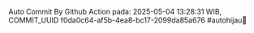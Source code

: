 Auto Commit By Github Action pada: 2025-05-04 13:28:31 WIB, COMMIT_UUID f0da0c64-af5b-4ea8-bc17-2099da85a676 #autohijau🗿
